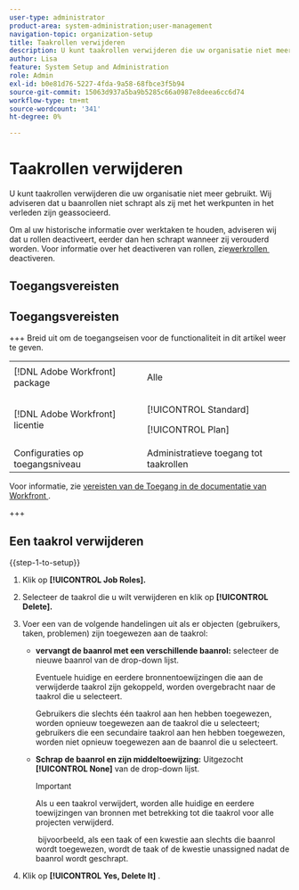 ```yaml
---
user-type: administrator
product-area: system-administration;user-management
navigation-topic: organization-setup
title: Taakrollen verwijderen
description: U kunt taakrollen verwijderen die uw organisatie niet meer gebruikt. Wij adviseren dat u baanrollen niet schrapt als zij met het werkpunten in het verleden zijn geassocieerd. Om al uw historische informatie over werktaken te houden, adviseren wij dat u rollen deactiveert, eerder dan hen schrapt wanneer zij verouderd worden. Voor informatie over het deactiveren van rollen, zie baanrollen deactiveren.
author: Lisa
feature: System Setup and Administration
role: Admin
exl-id: b0e81d76-5227-4fda-9a58-68fbce3f5b94
source-git-commit: 15063d937a5ba9b5285c66a0987e8deea6cc6d74
workflow-type: tm+mt
source-wordcount: '341'
ht-degree: 0%

---
```


# Taakrollen verwijderen

U kunt taakrollen verwijderen die uw organisatie niet meer gebruikt. Wij adviseren dat u baanrollen niet schrapt als zij met het werkpunten in het verleden zijn geassocieerd.

Om al uw historische informatie over werktaken te houden, adviseren wij dat u rollen deactiveert, eerder dan hen schrapt wanneer zij verouderd worden. Voor informatie over het deactiveren van rollen, zie [&#x200B; werkrollen &#x200B;](../../../administration-and-setup/set-up-workfront/organizational-setup/deactivate-job-roles.md) deactiveren.

## Toegangsvereisten

## Toegangsvereisten

+++ Breid uit om de toegangseisen voor de functionaliteit in dit artikel weer te geven.

<table style="table-layout:auto"> 
 <col> 
 <col> 
 <tbody> 
  <tr> 
   <td>[!DNL Adobe Workfront] package</td> 
   <td><p>Alle</p></td> 
  </tr> 
  <tr> 
   <td>[!DNL Adobe Workfront] licentie</td> 
   <td><p>[!UICONTROL Standard]</p>
       <p>[!UICONTROL Plan]</p></td>
  </tr> 
  <tr> 
   <td>Configuraties op toegangsniveau</td> 
   <td>Administratieve toegang tot taakrollen</td>
  </tr> 
 </tbody> 
</table>

Voor informatie, zie [&#x200B; vereisten van de Toegang in de documentatie van Workfront &#x200B;](/help/quicksilver/administration-and-setup/add-users/access-levels-and-object-permissions/access-level-requirements-in-documentation.md).

+++

## Een taakrol verwijderen

<!--
<p data-mc-conditions="QuicksilverOrClassic.Draft mode">(NOTE: this moved from create and manage job roles)</p>
-->

{{step-1-to-setup}}

1. Klik op **[!UICONTROL Job Roles].**
1. Selecteer de taakrol die u wilt verwijderen en klik op **[!UICONTROL Delete].**
1. Voer een van de volgende handelingen uit als er objecten (gebruikers, taken, problemen) zijn toegewezen aan de taakrol:

   * **vervangt de baanrol met een verschillende baanrol:** selecteer de nieuwe baanrol van de drop-down lijst.

     Eventuele huidige en eerdere bronnentoewijzingen die aan de verwijderde taakrol zijn gekoppeld, worden overgebracht naar de taakrol die u selecteert.

     Gebruikers die slechts één taakrol aan hen hebben toegewezen, worden opnieuw toegewezen aan de taakrol die u selecteert; gebruikers die een secundaire taakrol aan hen hebben toegewezen, worden niet opnieuw toegewezen aan de baanrol die u selecteert.

   * **Schrap de baanrol en zijn middeltoewijzing:** Uitgezocht **[!UICONTROL None]** van de drop-down lijst.

     >[!IMPORTANT]
     >
     >Als u een taakrol verwijdert, worden alle huidige en eerdere toewijzingen van bronnen met betrekking tot die taakrol voor alle projecten verwijderd.

     &#x200B; bijvoorbeeld, als een taak of een kwestie aan slechts die baanrol wordt toegewezen, wordt de taak of de kwestie unassigned nadat de baanrol wordt geschrapt.

1. Klik op **[!UICONTROL Yes, Delete It]** .

